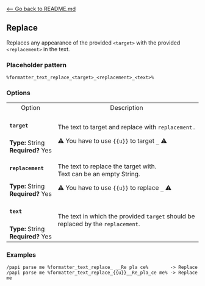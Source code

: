 [\<-- Go back to README.md](/README.md)

## Replace

Replaces any appearance of the provided `<target>` with the provided `<replacement>` in the text.

### Placeholder pattern

`%formatter_text_replace_<target>_<replacement>_<text>%`

### Options

<table>
  <tr>
    <td align="center" nowrap="nowrap">
      Option
    </td>
    <td align="center" nowrap="nowrap">
      Description
    </td>
  </tr>
  <tr>
    <td nowrap="nowrap">
      <h4><code>target</code></h4>
    </td>
    <td rowspan="2">
      <p>The text to target and replace with <code>replacement</code>..</p>
      <p>⚠️ You have to use <code>{{u}}</code> to target <code>_</code> ⚠️</p>
    </td>
  </tr>
  <tr>
    <td nowrap="nowrap">
      <b>Type:</b> String<br>
      <b>Required?</b> Yes
    </td>
  </tr>
  <tr>
    <td nowrap="nowrap"><h4><code>replacement</code></h4></td>
    <td rowspan="2">
      <p>The text to replace the target with.<br>Text can be an empty String.</p>
      <p>⚠️ You have to use <code>{{u}}</code> to replace <code>_</code> ⚠️</p>
    </td>
  </tr>
  <tr>
    <td nowrap="nowrap">
      <b>Type:</b> String<br>
      <b>Required?</b> Yes
    </td>
  </tr>
  <tr>
    <td nowrap="nowrap">
      <h4><code>text</code></h4>
    </td>
    <td rowspan="2">
      The text in which the provided <code>target</code> should be replaced by the <code>replacement</code>.
    </td>
  </tr>
  <tr>
    <td nowrap="nowrap">
      <b>Type:</b> String<br>
      <b>Required?</b> Yes
    </td>
  </tr>
</table>

### Examples
```
/papi parse me %formatter_text_replace_ __Re pla ce%        -> Replace
/papi parse me %formatter_text_replace_{{u}}__Re_pla_ce me% -> Replace me
```
